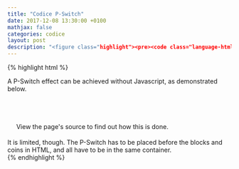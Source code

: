 ```yaml
---
title: "Codice P-Switch"
date: 2017-12-08 13:30:00 +0100
mathjax: false
categories: codice
layout: post
description: "<figure class="highlight"><pre><code class="language-html" data-lang="html"><span class="nt">&lt;div&gt;</span><br data-jekyll-commonmark-ghpages="">  <span class="nt">&lt;style&gt;</span><br data-jekyll-commonmark-ghpages="">... <br data-jekyll-commonmark-ghpages="">  &lt;/style&gt;</span><br data-jekyll-commonmark-ghpages=""><span class="nt">&lt;/div&gt;</span></code></pre></figure>"
---
```

{% highlight html %}
<div>
  <style>
    #mmb_pswitch,
    #mmb_pswitch_gfx,
    .mmb_coin,
    .mmb_block {
        user-select: none;
        -moz-user-select: none;
        -ms-user-select: none;
        -o-user-select: none;
        -webkit-user-select: none;
    }
    #mmb_pswitch {
        display: none;
    }
    #mmb_pswitch_gfx {
        vertical-align: middle;
        cursor: pointer;
        display: inline-block;
        width: 16px;
        height: 18px;
    }
    #mmb_pswitch + #mmb_pswitch_gfx {
        background: url('http://i.imgur.com/40nmlmK.png') no-repeat;
        background-position: -16px -14px;
    }
    #mmb_pswitch:checked + #mmb_pswitch_gfx {
        background: url('http://i.imgur.com/40nmlmK.png') no-repeat;
        background-position: -16px 4px;
    }
    .mmb_block,
    .mmb_coin {
        vertical-align: middle;
        display: inline-block;
        width: 16px;
        height: 16px;
    }
    #mmb_pswitch ~ .mmb_block,
    #mmb_pswitch:checked ~ .mmb_coin {
        background: url('http://i.imgur.com/40nmlmK.png') no-repeat;
        background-position: 0px 0px;
    }
    #mmb_pswitch:checked ~ .mmb_block,
    #mmb_pswitch ~ .mmb_coin {
        background: url('http://i.imgur.com/40nmlmK.png') no-repeat;
        background-position: 0px -16px;
    }
  </style>A P-Switch effect can be achieved without Javascript, as demonstrated below.
  <br />
  <input type="checkbox" id="mmb_pswitch"><label for="mmb_pswitch" id="mmb_pswitch_gfx"></label><br />
  <br />
  <span class="mmb_block"></span><span class="mmb_block"></span><span class="mmb_coin"></span><span class="mmb_coin"></span><span class="mmb_block"></span><span class="mmb_block"></span><br />
  <br />
  <span class="mmb_coin"></span> View the page's source to find out how this is done. <span class="mmb_coin"></span><br />
  <br />
  It is limited, though. The P-Switch has to be placed before the blocks and coins in HTML, and all have to be in the same container.
</div>
{% endhighlight %}
